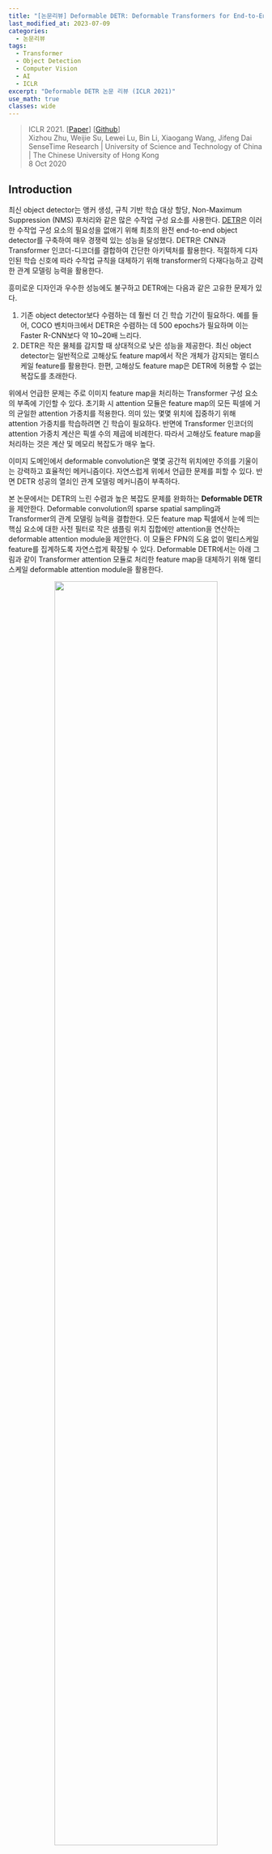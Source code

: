 ```yaml
---
title: "[논문리뷰] Deformable DETR: Deformable Transformers for End-to-End Object Detection"
last_modified_at: 2023-07-09
categories:
  - 논문리뷰
tags:
  - Transformer
  - Object Detection
  - Computer Vision
  - AI
  - ICLR
excerpt: "Deformable DETR 논문 리뷰 (ICLR 2021)"
use_math: true
classes: wide
---
```


> ICLR 2021. [[Paper](https://arxiv.org/abs/2010.04159)] [[Github](https://github.com/fundamentalvision/Deformable-DETR)]  
> Xizhou Zhu, Weijie Su, Lewei Lu, Bin Li, Xiaogang Wang, Jifeng Dai  
> SenseTime Research | University of Science and Technology of China | The Chinese University of Hong Kong  
> 8 Oct 2020  

## Introduction
최신 object detector는 앵커 생성, 규칙 기반 학습 대상 할당, Non-Maximum Suppression (NMS) 후처리와 같은 많은 수작업 구성 요소를 사용한다. [DETR](https://kimjy99.github.io/논문리뷰/detr)은 이러한 수작업 구성 요소의 필요성을 없애기 위해 최초의 완전 end-to-end object detector를 구축하여 매우 경쟁력 있는 성능을 달성했다. DETR은 CNN과 Transformer 인코더-디코더를 결합하여 간단한 아키텍처를 활용한다. 적절하게 디자인된 학습 신호에 따라 수작업 규칙을 대체하기 위해 transformer의 다재다능하고 강력한 관계 모델링 능력을 활용한다.

흥미로운 디자인과 우수한 성능에도 불구하고 DETR에는 다음과 같은 고유한 문제가 있다. 

1. 기존 object detector보다 수렴하는 데 훨씬 더 긴 학습 기간이 필요하다. 예를 들어, COCO 벤치마크에서 DETR은 수렴하는 데 500 epochs가 필요하며 이는 Faster R-CNN보다 약 10~20배 느리다. 
2. DETR은 작은 물체를 감지할 때 상대적으로 낮은 성능을 제공한다. 최신 object detector는 일반적으로 고해상도 feature map에서 작은 개체가 감지되는 멀티스케일 feature를 활용한다. 한편, 고해상도 feature map은 DETR에 허용할 수 없는 복잡도를 초래한다. 

위에서 언급한 문제는 주로 이미지 feature map을 처리하는 Transformer 구성 요소의 부족에 기인할 수 있다. 초기화 시 attention 모듈은 feature map의 모든 픽셀에 거의 균일한 attention 가중치를 적용한다. 의미 있는 몇몇 위치에 집중하기 위해 attention 가중치를 학습하려면 긴 학습이 필요하다. 반면에 Transformer 인코더의 attention 가중치 계산은 픽셀 수의 제곱에 비례한다. 따라서 고해상도 feature map을 처리하는 것은 계산 및 메모리 복잡도가 매우 높다.

이미지 도메인에서 deformable convolution은 몇몇 공간적 위치에만 주의를 기울이는 강력하고 효율적인 메커니즘이다. 자연스럽게 위에서 언급한 문제를 피할 수 있다. 반면 DETR 성공의 열쇠인 관계 모델링 메커니즘이 부족하다. 

본 논문에서는 DETR의 느린 수렴과 높은 복잡도 문제를 완화하는 **Deformable DETR**을 제안한다. Deformable convolution의 sparse spatial sampling과 Transformer의 관계 모델링 능력을 결합한다. 모든 feature map 픽셀에서 눈에 띄는 핵심 요소에 대한 사전 필터로 작은 샘플링 위치 집합에만 attention을 연산하는 deformable attention module을 제안한다. 이 모듈은 FPN의 도움 없이 멀티스케일 feature를 집계하도록 자연스럽게 확장될 수 있다. Deformable DETR에서는 아래 그림과 같이 Transformer attention 모듈로 처리한 feature map을 대체하기 위해 멀티스케일 deformable attention module을 활용한다.

<center><img src='{{"/assets/img/deformable-detr/deformable-detr-fig1.PNG" | relative_url}}' width="80%"></center>
<br>
Deformable DETR은 빠른 수렴, 계산 및 메모리 효율성 덕분에 end-to-end object detector의 변형을 활용할 수 있는 가능성을 열어준다. 저자들은 detection 성능을 향상시키기 위해 간단하고 효과적인 boundary box 반복 개선 메커니즘을 탐색하였다. 또한 저자들은 2-stage Deformable DETR을 시도하였다. 2-stage Deformable DETR에서 region proposal은 Deformable DETR의 변형에 의해 생성되며 반복적인 boundary box 개선을 위해 디코더에 추가로 공급된다.

## Transformers and DETR
#### Multi-Head Attention in Transformers
Transformer는 attention 메커니즘을 기반으로 하는 네트워크 아키텍처이다. Query element 세트 (ex. 출력 문장의 타겟 단어)와 key element 세트 (ex. 입력 문장의 소스 단어)가 주어지면 multi-head attention module은 query-key 쌍의 호환성을 측정하는 attention 가중치에 따라 key 콘텐츠를 적응적으로 집계한다. 모델이 다양한 representation subspace와 다양한 위치의 콘텐츠에 초점을 맞출 수 있도록 다양한 attention head의 출력이 학습 가능한 가중치로 선형으로 집계된다. 

$q \in \Omega_q$가 representation feature $z_q \in \mathbb{R}^C$로 query element를 인덱싱하고 $k \in \Omega_k$가 representation feature $x_k \in \mathbb{R}^C$로 key element를 인덱싱한다고 하자. 여기서 $C$는 feature 차원이고 $\Omega_q$와 $\Omega_k$는 각각 query element 세트와 key element 세트이다. 그러면 multi-head attention feature는 다음과 같이 계산된다. 

$$
\begin{equation}
\textrm{MultiHeadAttn} (z_q, x) = \sum_{m=1}^M W_m [\sum_{k \in \Omega_k} A_{mqk \cdot W'_m x_k}]
\end{equation}
$$

여기서 $m$은 attention head를 인덱싱하고 $$W'_m \in \mathbb{R}^{C_v \times C}$$와 $W_m \in \mathbb{R}^{C \times C_v}$는 학습 가능한 가중치이다. 서로 다른 공간적 위치를 명확히 하기 위해 representation feature $z_q$와 $x_k$는 일반적으로 element 콘텐츠와 위치 임베딩의 concatenation 또는 합계이다. 

Transformer에는 두 가지 알려진 문제가 있다. 하나는 Transformer가 수렴되기 전에 긴 학습이 필요하다는 것이다. Query element와 key element의 수가 각각 $N_q$와 $N_k$라고 하자. 일반적으로 적절한 파라미터 초기화를 통해 $U_m z_q$와 $V_m x_k$는 평균이 0이고 분산이 1인 분포를 따르므로 $N_k$가 클 때 attention 가중치 $A_{mqk} \approx 1 / N_k$가 된다. 이는 입력 feature에 대해 모호한 기울기를 발생시킨다. 따라서 attention 가중치가 특정 key에 집중할 수 있도록 긴 학습 일정이 필요하다. 핵심 element가 일반적으로 이미지 픽셀인 이미지 도메인에서 $N_k$는 매우 클 수 있으며 수렴이 오래 걸린다.

한편 multi-head attention을 위한 계산 및 메모리 복잡도는 수많은 query element와 key element로 인해 매우 높을 수 있다. $\textrm{MultiHeadAttn}$의 계산 복잡도는 $O(N_q C^2 + N_k C^2 + N_q N_k C)$이다. Query element와 key element가 모두 픽셀인 이미지 도메인에서 $N_q = N_k \gg C$이므로 복잡도는 세 번째 항인 $O(N_q N_k C)$에 의해 지배된다. 따라서 multi-head attention 모듈은 feature map 크기에 따라 제곱으로 복잡도가 증가하는 문제를 겪는다.

#### DETR
DETR은 Transformer 인코더-디코더 아키텍처를 기반으로 하며 이분 매칭을 통해 각 ground-truth boundary box에 대한 고유한 예측을 강제하는 집합 기반 Hungarian loss와 결합된다. 

CNN backbone (ex. ResNet)에서 추출한 입력 feature map $x \in \mathbb{R}^{C \times H \times W}$가 주어지면 DETR은 표준 Transformer 인코더-디코더 아키텍처를 활용하여 입력 feature map을 object query들의 집합의 feature로 변환한다. 3-layer 피드포워드 신경망(FFN)과 linear projection이 detection head로 object query feature (디코더에서 생성됨) 위에 추가된다. FFN은 boundary box 좌표 $b \in [0, 1]^4$를 예측하는 회귀 분기 역할을 한다. 여기서 $$b = \{b_x, b_y, b_w, b_h\}$$는 정규화된 박스 중심 좌표, 박스 높이 및 너비 (이미지 크기 기준)를 인코딩한다. Linear projection은 분류 결과를 생성하는 분류 분기 역할을 한다. 

DETR의 Transformer 인코더의 경우 query element와 key element는 모두 feature map의 픽셀이다. 입력은 ResNet feature map이다. $H$와 $W$는 각각 feature map의 높이와 너비라고 하자. 그러면 self-attention의 계산 복잡도는 $O(H^2 W^2 C)$이며 공간 크기에 따라 2차적으로 증가한다.

DETR의 Transformer 디코더의 경우 입력에는 인코더의 feature map과 학습 가능한 위치 임베딩으로 표시되는 $N$개의 object query가 모두 포함된다. 디코더에는 두 가지 유형의 attention 모듈, 즉 cross-attention 모듈과 self-attention 모듈이 있다. Cross-attention 모듈에서 object query는 feature map에서 feature를 추출한다. Query element는 object query에 대한 것이고 key element는 인코더의 출력 feature map에 대한 것이다. 여기에서 $N_q = N, N_k = H \times W$이고 cross-attention 복잡도는 $O (H W C^2 + NHWC)$이다. 복잡도는 feature map의 공간 크기에 따라 선형적으로 증가한다. Self-attention 모듈에서 object query는 서로 상호 작용하여 관계를 캡처한다. Query element와 key element는 모두 object query이다. 여기서 $N_q = N_k = N$이고 self-attention 모듈의 복잡도는 $O(2NC^2 + N^2 C)$이다. Object query 수가 적당하면 복잡도가 허용된다.

DETR은 object detection을 위한 매력적인 디자인으로 수작업으로 디자인된 많은 구성 요소가 필요하지 않다. 그러나 자체적 문제도 있다. 이러한 문제는 주로 이미지 feature map을 핵심 요소로 처리할 때 Transformer attention이 부족하기 때문일 수 있다. 

1. DETR은 작은 물체를 감지하는 성능이 상대적으로 낮다. 최신 object detector는 고해상도 feature map을 사용하여 작은 물체를 더 잘 감지한다. 그러나 고해상도 feature map은 입력 feature map의 공간 크기와 2차 복잡도를 갖는 DETR의 Transformer 인코더의 self-attention 모듈에 허용할 수 없는 복잡도를 초래할 수 있다. 
2. 최신 object detector와 비교할 때 DETR은 수렴하는 데 더 많은 학습 기간이 필요하다. 이것은 주로 이미지 feature를 처리하는 attention 모듈이 학습하기 어렵기 때문이다. 초기화 시 cross-attention 모듈은 전체 feature map에서 거의 평균 수준이다. 반면 학습이 끝나면 attention map은 물체의 말단에만 초점을 맞추는 매우 드문 것으로 학습된다. DETR은 attention map에서 이러한 중요한 변화를 학습하기 위해 긴 학습이 필요하다.

## Method
### 1. Deformable Transformers for End-to-End Object Detection
#### Deformable Attention Module
<center><img src='{{"/assets/img/deformable-detr/deformable-detr-fig2.PNG" | relative_url}}' width="100%"></center>
<br>
이미지 feature map에 Transformer attention을 적용하는 핵심 문제는 가능한 모든 공간 위치를 살펴본다는 점이다. 이를 해결하기 위해 본 논문은 **deformable attention module**을 제시한다. Deformable convolution에서 영감을 받은 deformable attention module은 위 그림과 같이 feature map의 공간 크기에 관계없이 기준점 주변의 작은 key 샘플링 지점 집합에만 주의를 기울인다. 각 query에 대해 수렴 및 feature space 해상도 문제를 완화할 수 있다. 

입력 feature map $x \in \mathbb{R}^{C \times H \times W}$가 주어지면 $q$가 콘텐츠 feature $z_q$와 2D 기준점 $p_q$를 포함하는 query element를 인덱싱한다고 하자. Deformable attention feature는 다음과 같이 계산된다.

$$
\begin{equation}
\textrm{DeformAttn} (z_q, p_q, x) = \sum_{m=1}^M W_m [\sum_{k=1}^K A_{mqk} \cdot W'_m x (p_q + \Delta p_{mqk})]
\end{equation}
$$

여기서 $m$은 attention head를 인덱싱하고 $k$는 샘플링된 key를 인덱싱하고며 $K$는 총 샘플링된 key의 수이다 ($K \ll HW$). $\Delta p_{mqk}$와 $A_{mqk}$는 각각 $m$번째 attention head에서 k번째 샘플링 포인트의 샘플링 오프셋과 attention 가중치를 나타낸다. Attention 가중치 $A_{mqk}$는

$$
\begin{equation}
\sum_{k=1}^K A_{mqk} = 1
\end{equation}
$$

로 정규화되며, $[0, 1]$ 범위에 있다. $p_q + \Delta p_{mqk}$는 분수이므로 bilinear interpolation이 적용된다. $\Delta p_{mqk}$와 $A_{mqk}$는 모두 query feature $z_q$에 대한 linear projection을 통해 얻는다. 구현에서 $z_q$는 $3MK$개의 채널의 linear projection 연산자에 공급된다. 여기서 처음 $2MK$개의 채널은 샘플링 오프셋 $\Delta p_{mqk}$를 인코딩하고 나머지 $MK$개의 채널은 softmax 연산자에 공급되어 attention 가중치 $A_{mqk}$를 얻는다.

Deformable attention module은 convolution feature map을 핵심 요소로 처리하도록 설계되었다. $N_q$를 query element의 수라고 하면 $MK$가 상대적으로 작을 때 deformable attention module의 복잡도는 

$$
\begin{equation}
O(2N_q C^2 + \min( HW C^2 , N_q K C^2 ))
\end{equation}
$$

이다. $N_q = HW$인 DETR 인코더에 적용하면 복잡도는 $O(HW C^2)$가 되어 공간 크기에 선형 복잡도가 된다. DETR 디코더에서 cross-attention 모듈로 적용하면 $N_q = N$ ($N$은 object query의수), 복잡도는 $O(NKC^2)$가 되어 공간 크기 $HW$와 무관하다.

#### Multi-scale Deformable Attention Module
대부분의 최신 object detection 프레임워크는 멀티스케일 feature map의 이점을 얻는다. Deformable attention module은 멀티스케일 feature map을 위해 자연스럽게 확장될 수 있다.

$$\{x^l\}_{l=1}^L$$을 입력 멀티스케일 feature map이라고 하자. 여기서 $x^l \in \mathbb{R}^{C \times H_l \times W_l}$이다. $$\hat{p}_q \in [0, 1]^2$$를 각 query element $q$에 대한 기준점의 정규화된 좌표라고 하면 멀티스케일 deformable attention module은 다음과 같이 적용된다.

$$
\begin{equation}
\textrm{MSDeformAttn} (z_q, \hat{p}_q, \{x^l\}_{l=1}^L) = \sum_{m=1}^M W_m [\sum_{l=1}^L \sum_{k=1}^K A_{mlqk} \cdot W'_m x^l (\phi_l (\hat{p}_q) + \Delta p_{mlqk})]
\end{equation}
$$

여기서 $m$은 attention head를 인덱싱하고 $l$은 입력 feature 레벨을 인덱싱하며 $k$는 샘플링 포인트를 인덱싱한다. $\Delta p_{mlqk}$와 $A_{mlqk}$는 각각 $l$번째 feature 레벨고 $m$번째 attention head에서 $k$번째 샘플링 포인트의 샘플링 오프셋과 attention 가중치를 나타낸다. Attention 가중치 $A_{mlqk}$는 

$$
\begin{equation}
\sum_{l=1}^L \sum_{k=1}^K A_{mlqk} = 1
\end{equation}
$$

로 정규화된다. 여기서 정규화 좌표 $$\hat{p}_q \in [0, 1]^2$$를 사용하며, 정규화 좌표 $(0, 0)$와 $(1, 1)$은 이미지의 왼쪽 상단과 오른쪽 하단을 각각 나타낸다. 함수 $$\phi_l (\hat{p}_q)$$는 정규화된 좌표 $$\hat{p}_q$$를 $l$번째 레벨의 입력 feature map으로 재조정한다. 멀티스케일 deformable attention은 단일 스케일 feature map의 $K$개 포인트 대신 멀티스케일 feature map의 $LK$개의 포인트를 샘플링한다는 점을 제외하면 단일 스케일 버전과 매우 유사하다.

Deformable attention module은 $L = 1$이고 $K = 1$이며 $$W'_m \in \mathbb{R}^{C_v \times C}$$가 항등 행렬로 고정되면 deformable convolution과 동일해진다. Deformable convolution은 각 attention head에 대해 하나의 샘플링 포인트에만 초점을 맞추는 단일 스케일 입력용으로 설계되었다. 그러나 멀티스케일 deformable attention은 멀티스케일 입력에서 여러 샘플링 지점을 살펴본다. 멀티스케일 deformable attention module은 변형 가능한 샘플링 위치에 의해 사전 필터링 메커니즘이 도입되는 Transformer attention의 효율적인 변형으로도 인식될 수 있다. 샘플링 포인트가 가능한 모든 위치를 통과할 때 deformable attention module은 Transformer attention과 동일하다.

#### Deformable Transformer Encoder
DETR에서 feature map을 처리하는 Transformer attention 모듈을 멀티스케일 deformable attention module로 대체한다. 인코더의 입력과 출력은 모두 동일한 해상도를 가진 멀티스케일 feature map이다. 인코더에서 ResNet (1$\times$1 convolution으로 변환됨)의 $C_3$ ~ $C_5$ stage의 출력 feature map에서 멀티스케일 feature map $$\{x^l\}_{l=1}^{L-1}$$ $(L = 4)$을 추출한다. 여기서 $C_l$은 입력 이미지보다 $2^l$ 낮은 해상도를 가진다. 가장 낮은 해상도의 feature map $x^L$은 최종 $C_5$ stage에서 3$\times$3 stride 2 convolution을 통해 얻으며, $C_6$으로 표시된다. 모든 멀티스케일 feature map은 $C = 256$ 채널이다. FPN의 하향식 구조는 멀티스케일 deformable attention 자체가 멀티스케일 feature map 간에 정보를 교환할 수 있기 때문에 사용되지 않는다. 

인코더의 멀티스케일 deformable attention module을 적용하면 출력은 입력과 동일한 해상도를 가진 멀티스케일 feature map이다. Key element와 query element는 모두 멀티스케일 feature map의 픽셀이다. 각 query 픽셀에 대해 기준점는 그 자체이다. 각 query 픽셀이 어떤 feature 레벨에 있는지 식별하기 위해 위치 임베딩 외에도 feature 표현에 스케일 레벨 임베딩 $e_l$을 추가한다. 고정 인코딩을 사용한 위치 임베딩과 달리 스케일 레벨 임베딩 $$\{e_l\}_{l=1}^L$$은 랜덤하게 초기화되고 네트워크와 공동으로 학습된다.

#### Deformable Transformer Decoder
디코더에는 cross-attention 모듈과 self-attention 모듈이 있다. Attention 모듈의 두 가지 유형에 대한 query element는 object query이다. Cross-attention 모듈에서 object query는 feature map에서 feature를 추출한다. 여기서 핵심 요소는 인코더의 출력 feature map이다. Self-attention 모듈에서 object query는 서로 상호 작용하며 여기서 핵심 요소는 object query이다. Deformable attention module은 convolution feature map을 핵심 요소로 처리하도록 설계되었으므로 각 cross-attention 모듈만 멀티스케일 deformable attention module로 교체하고 self-attention 모듈은 변경하지 않는다. 각 object query에 대해 기준점 $$\hat{p}_q$$의 2D 정규화 좌표는 시그모이드 함수가 뒤따르는 학습 가능한 linear projection을 통해 object query 임베딩에서 예측된다.

멀티스케일 deformable attention module이 기준점 주변의 이미지 feature를 추출하기 때문에 detection head가 boundary box를 기준점에 대한 상대적인 오프셋으로 예측하여 최적화 난이도를 더 줄이도록 한다. 기준점은 박스 중심의 초기 추측으로 사용된다. Detection head는 기준점에 대한 상대적인 오프셋을 예측한다. 이러한 방식으로 학습된 디코더 attention은 예측된 boundary box와 강한 상관관계를 갖게 되며, 이는 학습 수렴도 가속화한다. Transformer attention 모듈을 DETR의 deformable attention module로 교체함으로써 Deformable DETR이라는 효율적이고 수렴이 빠른 object detection 시스템을 구축한다.

### 2. Additional Improvements and Variants for Deformable DETR
Deformable DETR은 빠른 수렴, 계산 및 메모리 효율성 덕분에 end-to-end object detector의 다양한 변형을 활용할 수 있는 가능성을 열어준다. 

#### Iterative Bounding Box Refinement
이것은 optical flow 추정에서 개발된 iterative refinement에서 영감을 받았다. Detection 성능을 향상시키기 위해 간단하고 효과적인 boundary box 반복 개선 메커니즘을 설정한다. 여기에서 각 디코더 레이어는 이전 레이어의 예측을 기반으로 boundary box를 세분화한다.

#### Two-Stage Deformable DETR
오리지널 DETR에서 디코더의 object query는 현재 이미지와 관련이 없다. 저자들은 2-stage object detector에서 영감을 받아 첫 번째 stage로 region proposal을 생성하기 위한 Deformable DETR 변형을 탐색하였다. 생성된 region proposal은 추가 개선을 위한 object query로 디코더에 공급되어 2-stage Deformable DETR을 형성한다.

첫 번째 stage에서는 높은 recall의 proposal을 위해 멀티스케일 feature map의 각 픽셀이 object query 역할을 한다. 그러나 object query를 픽셀로 직접 설정하면 디코더의 self-attention 모듈에 허용할 수 없는 계산 및 메모리 비용이 발생하며 복잡도는 query 수에 따라 2차적으로 증가한다. 이 문제를 피하기 위해 디코더를 제거하고 로컬한 proposal 생성을 위해 인코더 전용 Deformable DETR을 형성한다. 여기에서 각 픽셀은 boundary box를 직접 예측하는 object query로 할당된다. 가장 점수가 높은 boundary box가 region proposal로 선택된다. Region proposal을 두 번째 stage에 공급하기 전에는 NMS가 적용되지 않는다.

## Experiment
- 데이터셋: COCO 2017
- 구현 디테일
  - Backbone: ImageNet에서 사전 학습된 ResNet-50
  - 멀티스케일 feature map은 FPN 없이 추출됨
  - Deformable attention에서 $M = 8$, $K = 4$로 설정
  - Deformable Transformer 인코더의 파라미터는 여러 feature 레벨에서 공유됨
  - 대부분의 hyperparameter 세팅은 DETR을 따름
  - 가중치 2의 Focal Loss를 boundary box classification에 사용, object query의 수도 100에서 300으로 변경
  - Epoch: 50
  - Learning rate: 초기에 $2 \times 10^{-4}$, 40 epochs마다 0.1로 decay
  - $\beta_1 = 0.9$, $\beta_2 = 0.999$, weight decay = $10^{-4}$

### 1. Comparison with DETR
다음은 COCO 2017 val set에서의 성능을 DETR과 비교한 표이다. DETR-DC5<sup>+</sup>는 공정한 비교를 위해 DETR-DC5에 Focal Loss를 추가하고 object query의 수를 300으로 늘린 버전이다. 

<center><img src='{{"/assets/img/deformable-detr/deformable-detr-table1.PNG" | relative_url}}' width="100%"></center>
<br>
다음은 Deformable DETR과 DETR-DC5의 수렴 곡선이다.

<center><img src='{{"/assets/img/deformable-detr/deformable-detr-fig3.PNG" | relative_url}}' width="65%"></center>

### 2. Ablation Study on Deformable Attention
다음은 COCO 2017 val set에서 수행한 deformable attention의 ablation study 결과이다. MS는 멀티스케일을 뜻한다.

<center><img src='{{"/assets/img/deformable-detr/deformable-detr-table2.PNG" | relative_url}}' width="75%"></center>

### 3. Comparison with State-of-the-art Methods
다음은 COCO 2017 test-dev set에서 Deformable DETR을 다른 SOTA 방법들과 비교한 표이다.

<center><img src='{{"/assets/img/deformable-detr/deformable-detr-table3.PNG" | relative_url}}' width="80%"></center>